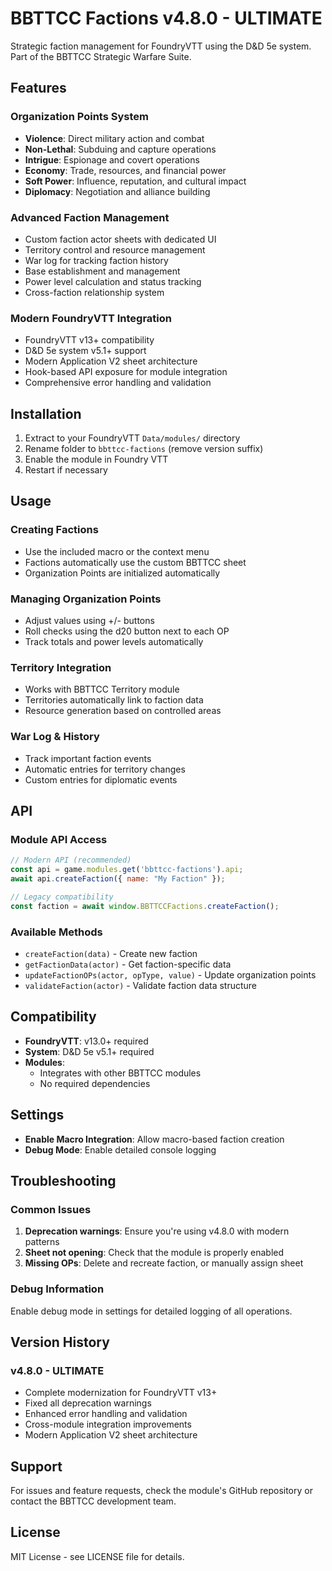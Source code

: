 # BBTTCC Factions v4.8.0 - ULTIMATE

Strategic faction management for FoundryVTT using the D&D 5e system. Part of the BBTTCC Strategic Warfare Suite.

## Features

### Organization Points System
- **Violence**: Direct military action and combat
- **Non-Lethal**: Subduing and capture operations  
- **Intrigue**: Espionage and covert operations
- **Economy**: Trade, resources, and financial power
- **Soft Power**: Influence, reputation, and cultural impact
- **Diplomacy**: Negotiation and alliance building

### Advanced Faction Management
- Custom faction actor sheets with dedicated UI
- Territory control and resource management
- War log for tracking faction history
- Base establishment and management
- Power level calculation and status tracking
- Cross-faction relationship system

### Modern FoundryVTT Integration
- FoundryVTT v13+ compatibility
- D&D 5e system v5.1+ support
- Modern Application V2 sheet architecture
- Hook-based API exposure for module integration
- Comprehensive error handling and validation

## Installation

1. Extract to your FoundryVTT `Data/modules/` directory
2. Rename folder to `bbttcc-factions` (remove version suffix)
3. Enable the module in Foundry VTT
4. Restart if necessary

## Usage

### Creating Factions
- Use the included macro or the context menu
- Factions automatically use the custom BBTTCC sheet
- Organization Points are initialized automatically

### Managing Organization Points
- Adjust values using +/- buttons
- Roll checks using the d20 button next to each OP
- Track totals and power levels automatically

### Territory Integration
- Works with BBTTCC Territory module
- Territories automatically link to faction data
- Resource generation based on controlled areas

### War Log & History
- Track important faction events
- Automatic entries for territory changes
- Custom entries for diplomatic events

## API

### Module API Access
```javascript
// Modern API (recommended)
const api = game.modules.get('bbttcc-factions').api;
await api.createFaction({ name: "My Faction" });

// Legacy compatibility
const faction = await window.BBTTCCFactions.createFaction();
```

### Available Methods
- `createFaction(data)` - Create new faction
- `getFactionData(actor)` - Get faction-specific data
- `updateFactionOPs(actor, opType, value)` - Update organization points
- `validateFaction(actor)` - Validate faction data structure

## Compatibility

- **FoundryVTT**: v13.0+ required
- **System**: D&D 5e v5.1+ required
- **Modules**: 
  - Integrates with other BBTTCC modules
  - No required dependencies

## Settings

- **Enable Macro Integration**: Allow macro-based faction creation
- **Debug Mode**: Enable detailed console logging

## Troubleshooting

### Common Issues
1. **Deprecation warnings**: Ensure you're using v4.8.0 with modern patterns
2. **Sheet not opening**: Check that the module is properly enabled
3. **Missing OPs**: Delete and recreate faction, or manually assign sheet

### Debug Information
Enable debug mode in settings for detailed logging of all operations.

## Version History

### v4.8.0 - ULTIMATE
- Complete modernization for FoundryVTT v13+
- Fixed all deprecation warnings
- Enhanced error handling and validation
- Cross-module integration improvements
- Modern Application V2 sheet architecture

## Support

For issues and feature requests, check the module's GitHub repository or contact the BBTTCC development team.

## License

MIT License - see LICENSE file for details.
